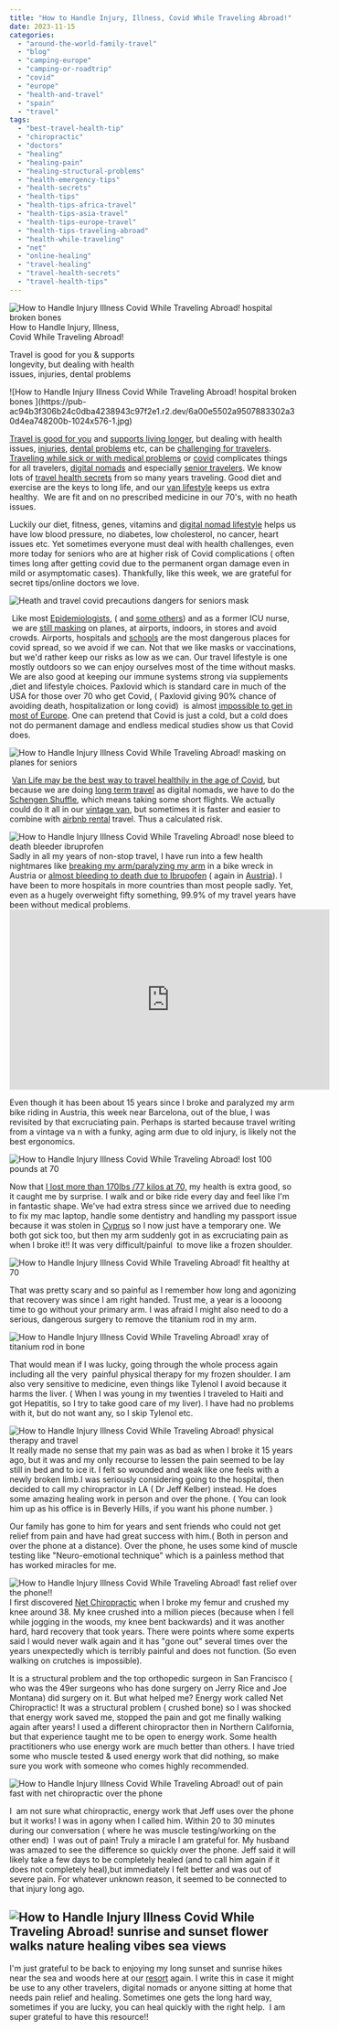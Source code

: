 ```yaml
---
title: "How to Handle Injury, Illness, Covid While Traveling Abroad!"
date: 2023-11-15
categories: 
  - "around-the-world-family-travel"
  - "blog"
  - "camping-europe"
  - "camping-or-roadtrip"
  - "covid"
  - "europe"
  - "health-and-travel"
  - "spain"
  - "travel"
tags: 
  - "best-travel-health-tip"
  - "chiropractic"
  - "doctors"
  - "healing"
  - "healing-pain"
  - "healing-structural-problems"
  - "health-emergency-tips"
  - "health-secrets"
  - "health-tips"
  - "health-tips-africa-travel"
  - "health-tips-asia-travel"
  - "health-tips-europe-travel"
  - "health-tips-traveling-abroad"
  - "health-while-traveling"
  - "net"
  - "online-healing"
  - "travel-healing"
  - "travel-health-secrets"
  - "travel-health-tips"
---
```


![How to Handle Injury  Illness  Covid While Traveling Abroad! hospital broken bones ](https://pub-ac94b3f306b24c0dba4238943c97f2e1.r2.dev/6a00e5502a9507883302a30d4ea748200b-1024x576-1.jpg)How to Handle Injury, Illness,  
Covid While Traveling Abroad!  
  
Travel is good for you & supports  
longevity, but dealing with health  
issues, injuries, dental problems 

<!--more--> ![How to Handle Injury  Illness  Covid While Traveling Abroad! hospital broken bones ](https://pub-ac94b3f306b24c0dba4238943c97f2e1.r2.dev/6a00e5502a9507883302a30d4ea748200b-1024x576-1.jpg)  
  
[Travel is good for you](https://pub-ac94b3f306b24c0dba4238943c97f2e1.r2.dev/2009/11/lifestyle-design-a-winter-in-spain-extendedtravel-digitalnomad-miniretirement-4hww-travel.html) and [supports living longer](https://pub-ac94b3f306b24c0dba4238943c97f2e1.r2.dev/2013/05/healing-sun-vitamin-d-major-improvements.html), but dealing with health issues, [injuries](https://pub-ac94b3f306b24c0dba4238943c97f2e1.r2.dev/2007/03/black-eyed-pea.html), [dental problems](https://pub-ac94b3f306b24c0dba4238943c97f2e1.r2.dev/2013/03/curing-gum-disease-and-cavities-naturally.html) etc, can be [challenging for travelers](https://pub-ac94b3f306b24c0dba4238943c97f2e1.r2.dev/2011/10/travel-distasters-vacation-nightmares.html). [Traveling while sick or with medical problems](https://pub-ac94b3f306b24c0dba4238943c97f2e1.r2.dev/2012/10/traveling-while-sick-or-with-health-medical-challenges.html) or [covid](https://pub-ac94b3f306b24c0dba4238943c97f2e1.r2.dev/2022/08/getting-covid-while-traveling-vacationing-abroad-tips.html#more) complicates things for all travelers, [digital nomads](https://pub-ac94b3f306b24c0dba4238943c97f2e1.r2.dev/2022/11/best-warm-winter-digital-nomad-destinations-.html) and especially [senior travelers](https://pub-ac94b3f306b24c0dba4238943c97f2e1.r2.dev/2022/03/retirement-traveling-around-the-world.html). We know lots of [travel health secrets](https://pub-ac94b3f306b24c0dba4238943c97f2e1.r2.dev/2011/09/travel-health-secrets-for-long-term-digital-nomads.html#more]) from so many years traveling. Good diet and exercise are the keys to long life, and our [van lifestyle](https://pub-ac94b3f306b24c0dba4238943c97f2e1.r2.dev/2023/09/diy-luxury-glamping-near-barcelona-.html) keeps us extra healthy.  We are fit and on no prescribed medicine in our 70's, with no heath issues.  
  
Luckily our diet, fitness, genes, vitamins and [digital nomad lifestyle](https://pub-ac94b3f306b24c0dba4238943c97f2e1.r2.dev/2022/09/vacation-vs-full-time-travel-digital-nomad-lifestyle.html) helps us have low blood pressure, no diabetes, low cholesterol, no cancer, heart issues etc. Yet sometimes everyone must deal with health challenges, even more today for seniors who are at higher risk of Covid complications ( often times long after getting covid due to the permanent organ damage even in mild or asymptomatic cases). Thankfully, like this week, we are grateful for secret tips/online doctors we love.   
  
  
![Heath and travel covid precautions dangers for seniors mask](https://pub-ac94b3f306b24c0dba4238943c97f2e1.r2.dev/40042954719e1f16eb49b3138ef7e959.jpg)  
  
  
 Like most [Epidemiologists](https://necsi.edu/eric-feigl-ding), ( and [some others](https://twitter.com/nicktsergas/status/1719843617345323370?s=20)) and as a former ICU nurse,  we are [still masking](https://edition.cnn.com/2023/11/09/health/tom-frieden-covid-19-misconceptions/index.html) on planes, at airports, indoors, in stores and avoid crowds. Airports, hospitals and [schools](https://today.uconn.edu/2023/10/epa-testing-shows-the-power-of-d-i-y-air-filters-to-trap-viruses/?utm_source=CanadaHealthwatch#) are the most dangerous places for covid spread, so we avoid if we can. Not that we like masks or vaccinations, but we'd rather keep our risks as low as we can. Our travel lifestyle is one mostly outdoors so we can enjoy ourselves most of the time without masks. We are also good at keeping our immune systems strong via supplements ,diet and lifestyle choices. Paxlovid which is standard care in much of the USA for those over 70 who get Covid, ( Paxlovid giving 90% chance of avoiding death, hospitalization or long covid)  is almost [impossible to get in most of Europe](https://www.surinenglish.com/spain/spain-pfizer-covid-treatments-20220606173736-nt.html). One can pretend that Covid is just a cold, but a cold does not do permanent damage and endless medical studies show us that Covid does.  
  
![How to Handle Injury  Illness   Covid While Traveling Abroad! masking on planes for seniors](https://pub-ac94b3f306b24c0dba4238943c97f2e1.r2.dev/6a00e5502a9507883302a30d4ea748200b-1024x576-1.jpg)  
  
  
 [Van Life may be the best way to travel healthily in the age of Covid](https://eu.usatoday.com/story/money/cars/2021/02/17/van-life-coronavirus-pandemic-remote-work-mercedes-sprinter-van-life/4371726001/), but because we are doing [long term travel](https://pub-ac94b3f306b24c0dba4238943c97f2e1.r2.dev/2011/11/slow-travel.html) as digital nomads, we have to do the [Schengen Shuffle](https://pub-ac94b3f306b24c0dba4238943c97f2e1.r2.dev/2023/05/what-is-schengen-shuffle-travel-how-to-do-it.html), which means taking some short flights. We actually could do it all in our [vintage van](https://pub-ac94b3f306b24c0dba4238943c97f2e1.r2.dev/2022/06/tiny-house-on-wheels-vintage-rv-remodel-.html#more), but sometimes it is faster and easier to combine with [airbnb rental](https://pub-ac94b3f306b24c0dba4238943c97f2e1.r2.dev/2023/04/the-best-stunning-airbnb-in-dubrovnik-low-budget-.html) travel. Thus a calculated risk.  
  
  
![How to Handle Injury  Illness  Covid While Traveling Abroad! nose bleed to death bleeder ibruprofen](https://pub-ac94b3f306b24c0dba4238943c97f2e1.r2.dev/a8c794eecda672c979e4cfdfb25126e9.jpg)  
Sadly in all my years of non-stop travel, I have run into a few health nightmares like [breaking my arm/paralyzing my arm](https://pub-ac94b3f306b24c0dba4238943c97f2e1.r2.dev/2009/09/-a-travelers-tragic-tale-handling-travel-disasters-medical-emergency-.html) in a bike wreck in Austria or [almost bleeding to death due to Ibrupofen](https://pub-ac94b3f306b24c0dba4238943c97f2e1.r2.dev/2007/11/bloody-monday-i.html) ( again in [Austria](https://pub-ac94b3f306b24c0dba4238943c97f2e1.r2.dev/2014/10/why-i-wont-visit-austria-again.html#more)). I have been to more hospitals in more countries than most people sadly. Yet, even as a hugely overweight fifty something, 99.9% of my travel years have been without medical problems. <iframe allow="accelerometer; autoplay; clipboard-write; encrypted-media; gyroscope; picture-in-picture; web-share" allowfullscreen frameborder="0" height="315" src="https://www.youtube.com/embed/8-yu6NcAwGc?si=yBSfrPPUjRLmL-4u" title="YouTube video player" width="560"></iframe>

  
  
Even though it has been about 15 years since I broke and paralyzed my arm bike riding in Austria, this week near Barcelona, out of the blue, I was revisited by that excruciating pain. Perhaps is started because travel writing from a vintage va n with a funky, aging arm due to old injury, is likely not the best ergonomics.   
  
![How to Handle Injury  Illness  Covid While Traveling Abroad! lost 100 pounds at 70](https://pub-ac94b3f306b24c0dba4238943c97f2e1.r2.dev/6a00e5502a9507883302a30d4ea748200b-1024x576-1.jpg)  
  
Now that [I lost more than 170lbs /77 kilos at 70,](https://pub-ac94b3f306b24c0dba4238943c97f2e1.r2.dev/2023/03/how-i-lost-170lbs77-kilos-at-70.html#more) my health is extra good, so it caught me by surprise. I walk and or bike ride every day and feel like I'm in fantastic shape. We've had extra stress since we arrived due to needing to fix my mac laptop, handle some dentistry and handling my passport issue because it was stolen in [Cyprus](https://pub-ac94b3f306b24c0dba4238943c97f2e1.r2.dev/2023/02/larnaca-travel-tips-.html) so I now just have a temporary one. We both got sick too, but then my arm suddenly got in as excruciating pain as when I broke it!! It was very difficult/painful  to move like a frozen shoulder.   
  
![How to Handle Injury  Illness  Covid While Traveling Abroad! fit healthy at 70](https://pub-ac94b3f306b24c0dba4238943c97f2e1.r2.dev/6a00e5502a9507883302a30d4ea748200b-1024x576-1.jpg)  
  
That was pretty scary and so painful as I remember how long and agonizing that recovery was since I am right handed. Trust me, a year is a loooong time to go without your primary arm. I was afraid I might also need to do a serious, dangerous surgery to remove the titanium rod in my arm.   
  
![How to Handle Injury  Illness  Covid While Traveling Abroad! xray of titanium rod in bone ](https://pub-ac94b3f306b24c0dba4238943c97f2e1.r2.dev/f77ed43c9853300bae7e6f2bd31684f1.jpg)  
  
That would mean if I was lucky, going through the whole process again including all the very  painful physical therapy for my frozen shoulder. I am also very sensitive to medicine, even things like Tylenol I avoid because it harms the liver. ( When I was young in my twenties I traveled to Haiti and got Hepatitis, so I try to take good care of my liver). I have had no problems with it, but do not want any, so I skip Tylenol etc.   
  
![How to Handle Injury  Illness  Covid While Traveling Abroad! physical therapy  and travel ](https://pub-ac94b3f306b24c0dba4238943c97f2e1.r2.dev/6a00e5502a9507883302a30d4ea748200b-1024x576-1.jpg)  
It really made no sense that my pain was as bad as when I broke it 15 years ago, but it was and my only recourse to lessen the pain seemed to be lay still in bed and to ice it. I felt so wounded and weak like one feels with a newly broken limb.I was seriously considering going to the hospital, then decided to call my chiropractor in LA ( Dr Jeff Kelber) instead. He does some amazing healing work in person and over the phone. ( You can look him up as his office is in Beverly Hills, if you want his phone number. )  
  
Our family has gone to him for years and sent friends who could not get relief from pain and have had great success with him.( Both in person and over the phone at a distance). Over the phone, he uses some kind of muscle testing like "Neuro-emotional technique" which is a painless method that has worked miracles for me.  
  
![How to Handle Injury  Illness  Covid While Traveling Abroad! fast relief over the phone!!](https://pub-ac94b3f306b24c0dba4238943c97f2e1.r2.dev/6a00e5502a9507883302a30d4ea748200b-1024x576-1.jpg)  
I first discovered [Net Chiropractic](https://www.netmindbody.com/more-information/net-research/) when I broke my femur and crushed my knee around 38. My knee crushed into a million pieces (because when I fell while jogging in the woods, my knee bent backwards) and it was another hard, hard recovery that took years. There were points where some experts said I would never walk again and it has "gone out" several times over the years unexpectedly which is terribly painful and does not function. (So even walking on crutches is impossible).   
  
It is a structural problem and the top orthopedic surgeon in San Francisco ( who was the 49er surgeons who has done surgery on Jerry Rice and Joe Montana) did surgery on it. But what helped me? Energy work called Net Chiropractic! It was a structural problem ( crushed bone) so I was shocked that energy work saved me, stopped the pain and got me finally walking again after years! I used a different chiropractor then in Northern California, but that experience taught me to be open to energy work. Some health practitioners who use energy work are much better than others. I have tried some who muscle tested & used energy work that did nothing, so make sure you work with someone who comes highly recommended.   
  
![How to Handle Injury  Illness  Covid While Traveling Abroad! out of pain fast with net chiropractic over the phone](https://pub-ac94b3f306b24c0dba4238943c97f2e1.r2.dev/158eb4c4de8865169b401669bf943c77.jpg)  
  
I  am not sure what chiropractic, energy work that Jeff uses over the phone but it works! I was in agony when I called him. Within 20 to 30 minutes during our conversation ( where he was muscle testing/working on the other end)  I was out of pain! Truly a miracle I am grateful for. My husband was amazed to see the difference so quickly over the phone. Jeff said it will likely take a few days to be completely healed (and to call him again if it does not completely heal),but immediately I felt better and was out of severe pain. For whatever unknown reason, it seemed to be connected to that injury long ago. 

## ![How to Handle Injury  Illness  Covid While Traveling Abroad! sunrise and sunset flower walks nature healing vibes sea views ](https://pub-ac94b3f306b24c0dba4238943c97f2e1.r2.dev/6a00e5502a9507883302c8d399317f200c-2048x1291-1.jpg)

I'm just grateful to be back to enjoying my long sunset and sunrise hikes near the sea and woods here at our [resort](https://pub-ac94b3f306b24c0dba4238943c97f2e1.r2.dev/2022/05/cheap-furnished-rentals-in-barcelona-beach-resort.html) again. I write this in case it might be use to any other travelers, digital nomads or anyone sitting at home that needs pain relief and healing. Sometimes one gets the long hard way, sometimes if you are lucky, you can heal quickly with the right help.  I am super grateful to have this resource!!
